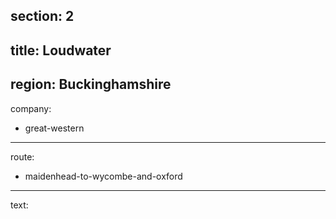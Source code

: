 section: 2
----
title: Loudwater
----
region: Buckinghamshire
----
company:
- great-western
----
route:
- maidenhead-to-wycombe-and-oxford
----
text:
